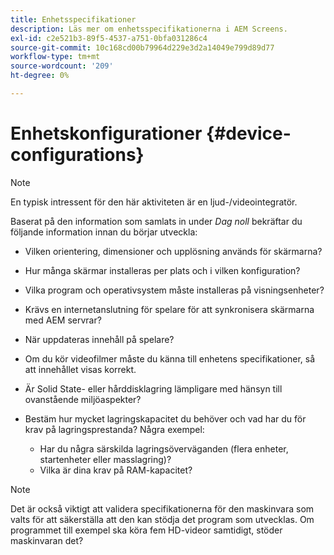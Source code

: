 ```yaml
---
title: Enhetsspecifikationer
description: Läs mer om enhetsspecifikationerna i AEM Screens.
exl-id: c2e521b3-89f5-4537-a751-0bfa031286c4
source-git-commit: 10c168cd00b79964d229e3d2a14049e799d89d77
workflow-type: tm+mt
source-wordcount: '209'
ht-degree: 0%

---
```


# Enhetskonfigurationer {#device-configurations}

>[!NOTE]
>
>En typisk intressent för den här aktiviteten är en ljud-/videointegratör.

Baserat på den information som samlats in under *Dag noll* bekräftar du följande information innan du börjar utveckla:

* Vilken orientering, dimensioner och upplösning används för skärmarna?

* Hur många skärmar installeras per plats och i vilken konfiguration?

* Vilka program och operativsystem måste installeras på visningsenheter?

* Krävs en internetanslutning för spelare för att synkronisera skärmarna med AEM servrar?

* När uppdateras innehåll på spelare?

* Om du kör videofilmer måste du känna till enhetens specifikationer, så att innehållet visas korrekt.

* Är Solid State- eller hårddisklagring lämpligare med hänsyn till ovanstående miljöaspekter?

* Bestäm hur mycket lagringskapacitet du behöver och vad har du för krav på lagringsprestanda? Några exempel:
   * Har du några särskilda lagringsöverväganden (flera enheter, startenheter eller masslagring)?
   * Vilka är dina krav på RAM-kapacitet?


>[!NOTE]
>
>Det är också viktigt att validera specifikationerna för den maskinvara som valts för att säkerställa att den kan stödja det program som utvecklas. Om programmet till exempel ska köra fem HD-videor samtidigt, stöder maskinvaran det?
